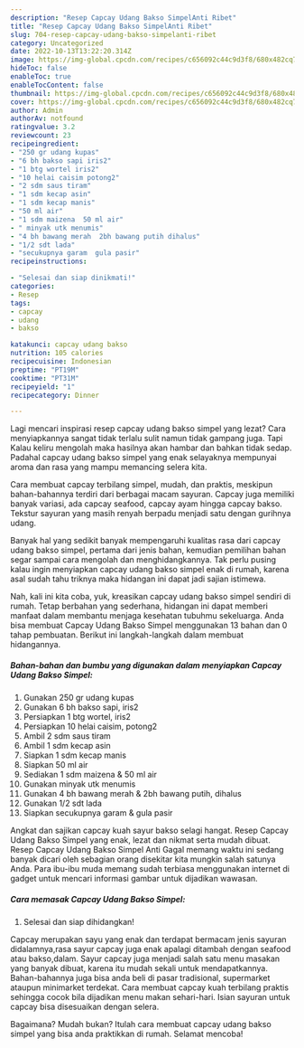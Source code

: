 ```yaml
---
description: "Resep Capcay Udang Bakso SimpelAnti Ribet"
title: "Resep Capcay Udang Bakso SimpelAnti Ribet"
slug: 704-resep-capcay-udang-bakso-simpelanti-ribet
category: Uncategorized
date: 2022-10-13T13:22:20.314Z
image: https://img-global.cpcdn.com/recipes/c656092c44c9d3f8/680x482cq70/capcay-udang-bakso-simpel-foto-resep-utama.jpg
hideToc: false
enableToc: true
enableTocContent: false
thumbnail: https://img-global.cpcdn.com/recipes/c656092c44c9d3f8/680x482cq70/capcay-udang-bakso-simpel-foto-resep-utama.jpg
cover: https://img-global.cpcdn.com/recipes/c656092c44c9d3f8/680x482cq70/capcay-udang-bakso-simpel-foto-resep-utama.jpg
author: Admin
authorAv: notfound
ratingvalue: 3.2
reviewcount: 23
recipeingredient:
- "250 gr udang kupas"
- "6 bh bakso sapi iris2"
- "1 btg wortel iris2"
- "10 helai caisim potong2"
- "2 sdm saus tiram"
- "1 sdm kecap asin"
- "1 sdm kecap manis"
- "50 ml air"
- "1 sdm maizena  50 ml air"
- " minyak utk menumis"
- "4 bh bawang merah  2bh bawang putih dihalus"
- "1/2 sdt lada"
- "secukupnya garam  gula pasir"
recipeinstructions:

- "Selesai dan siap dinikmati!"
categories:
- Resep
tags:
- capcay
- udang
- bakso

katakunci: capcay udang bakso 
nutrition: 105 calories
recipecuisine: Indonesian
preptime: "PT19M"
cooktime: "PT31M"
recipeyield: "1"
recipecategory: Dinner

---
```



Lagi mencari inspirasi resep capcay udang bakso simpel yang lezat? Cara menyiapkannya sangat tidak terlalu sulit namun tidak gampang juga. Tapi Kalau keliru mengolah maka hasilnya akan hambar dan bahkan tidak sedap. Padahal capcay udang bakso simpel yang enak selayaknya mempunyai aroma dan rasa yang mampu memancing selera kita.


Cara membuat capcay terbilang simpel, mudah, dan praktis, meskipun bahan-bahannya terdiri dari berbagai macam sayuran. Capcay juga memiliki banyak variasi, ada capcay seafood, capcay ayam hingga capcay bakso. Tekstur sayuran yang masih renyah berpadu menjadi satu dengan gurihnya udang.

Banyak hal yang sedikit banyak mempengaruhi kualitas rasa dari capcay udang bakso simpel, pertama dari jenis bahan, kemudian pemilihan bahan segar sampai cara mengolah dan menghidangkannya. Tak perlu pusing kalau ingin menyiapkan capcay udang bakso simpel enak di rumah, karena asal sudah tahu triknya maka hidangan ini dapat jadi sajian istimewa.


Nah, kali ini kita coba, yuk, kreasikan capcay udang bakso simpel sendiri di rumah. Tetap berbahan yang sederhana, hidangan ini dapat memberi manfaat dalam membantu menjaga kesehatan tubuhmu sekeluarga. Anda bisa membuat Capcay Udang Bakso Simpel menggunakan 13 bahan dan 0 tahap pembuatan. Berikut ini langkah-langkah dalam membuat hidangannya.

<!--inarticleads1-->

##### Bahan-bahan dan bumbu yang digunakan dalam menyiapkan Capcay Udang Bakso Simpel:

1. Gunakan 250 gr udang kupas
1. Gunakan 6 bh bakso sapi, iris2
1. Persiapkan 1 btg wortel, iris2
1. Persiapkan 10 helai caisim, potong2
1. Ambil 2 sdm saus tiram
1. Ambil 1 sdm kecap asin
1. Siapkan 1 sdm kecap manis
1. Siapkan 50 ml air
1. Sediakan 1 sdm maizena &amp; 50 ml air
1. Gunakan  minyak utk menumis
1. Gunakan 4 bh bawang merah &amp; 2bh bawang putih, dihalus
1. Gunakan 1/2 sdt lada
1. Siapkan secukupnya garam &amp; gula pasir


Angkat dan sajikan capcay kuah sayur bakso selagi hangat. Resep Capcay Udang Bakso Simpel yang enak, lezat dan nikmat serta mudah dibuat. Resep Capcay Udang Bakso Simpel Anti Gagal memang waktu ini sedang banyak dicari oleh sebagian orang disekitar kita mungkin salah satunya Anda. Para ibu-ibu muda memang sudah terbiasa menggunakan internet di gadget untuk mencari informasi gambar untuk dijadikan wawasan. 

<!--inarticleads2-->

##### Cara memasak Capcay Udang Bakso Simpel:


1. Selesai dan siap dihidangkan!

Capcay merupakan sayu yang enak dan terdapat bermacam jenis sayuran didalamnya,rasa sayur capcay juga enak apalagi ditambah dengan seafood atau bakso,dalam. Sayur capcay juga menjadi salah satu menu masakan yang banyak dibuat, karena itu mudah sekali untuk mendapatkannya. Bahan-bahannya juga bisa anda beli di pasar tradisional, supermarket ataupun minimarket terdekat. Cara membuat capcay kuah terbilang praktis sehingga cocok bila dijadikan menu makan sehari-hari. Isian sayuran untuk capcay bisa disesuaikan dengan selera. 

Bagaimana? Mudah bukan? Itulah cara membuat capcay udang bakso simpel yang bisa anda praktikkan di rumah. Selamat mencoba!

